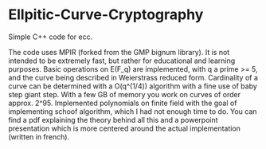 # Ellpitic-Curve-Cryptography
Simple C++ code for ecc. 

The code uses MPIR (forked from the GMP bignum library). It is not intended to be extremely fast, but rather for educational and learning purposes.
Basic operations on E(F_q) are implemented, with q a prime >= 5, and the curve being described in Weierstrass reduced form.
Cardinality of a curve can be determined with a O(q^(1/4)) algorithm with a fine use of baby step giant step. With a few GB of memory 
you work on curves of order approx. 2^95.
Implemented polynomials on finite field with the goal of implementing schoof algorithm, which I had not enough time to do.
You can find a pdf explaining the theory behind all this and a powerpoint presentation which is more centered around the actual implementation (written in french).
